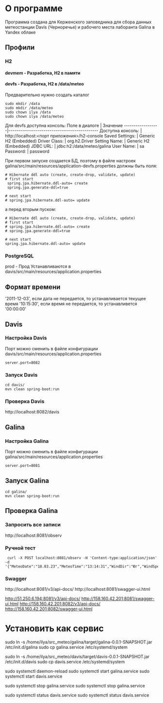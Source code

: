 # О программе
Программа создана для Керженского заповедника для сбора данных метеостанции Davis (Черноречье) и рабочего места лаборанта Galina в Yandex облаке

## Профили 
### H2 
#### devmem - Разработка, H2 в памяти
#### devfs - Разработка, H2 в /data/meteo

Предварительно нужно создать каталог 
```
sudo mkdir /data
sudo mkdir /data/meteo
sudo chown ilya /data
sudo chown ilya /data/meteo
```

Для devfs доступна консоль:
Поле в диалоге    |  Значение
------------------|----------------------------------------------
Доступна консоль: | http://localhost:<порт приложения>/h2-console
Saved Settings:   | Generic H2 (Embedded)
Driver Class:     | org.h2.Driver
Setting Name:     | Generic H2 (Embedded)
JDBC URL:         | jdbc:h2:/data/meteo/galina
User Name:        | sa
Password:         | password

При первом запуске создается БД, поэтому в файле настроек galina/src/main/resources/application-devfs.properties должны быть поля:
```
# Hibernate ddl auto (create, create-drop, validate, update)
# first start
 spring.jpa.hibernate.ddl-auto= create
 spring.jpa.generate-ddl=true

# next start
# spring.jpa.hibernate.ddl-auto= update
```
а перед вторым пуском:
```
# Hibernate ddl auto (create, create-drop, validate, update)
# first start
# spring.jpa.hibernate.ddl-auto= create
# spring.jpa.generate-ddl=true

# next start
spring.jpa.hibernate.ddl-auto= update
```

### PostgreSQL
prod - Прод
Устанавливаются в davis/src/main/resources/application.properties

## Формат времени
'2011-12-03', если дата не передается, то устанавливается текущее время
'10:15:30', если время не передается, то устанавливется '00:00:00'

## Davis 
### Настройка Davis 
Порт можно сменить в файле конфигурации davis/src/main/resources/application.properties
```
server.port=8082
```
### Запуск Davis 
```
cd davis/
mvn clean spring-boot:run
```
### Проверка Davis 
http://localhost:8082/davis

## Galina
### Настройка Galina 
Порт можно сменить в файле конфигурации galina/src/main/resources/application.properties
```
server.port=8081
```
## Запуск Galina
```
cd galina/
mvn clean spring-boot:run 
```
## Проверка Galina
### Запросить все записи
http://localhost:8081/observ

### Ручной тест
```
 curl -X POST localhost:8081/observ -H 'Content-type:application/json' -d '{"MeteoDate":"18.03.23","MeteoTime":"13:14:31","WindDir":"Юг","WindSpeed":"1.1","Pressure":"750","TempMin":"19.1","TempMax":"30.3","Precipitation":"10.0","SunshineDuration":"12.35","DewPoint":"89.3","SnowLevelWeatherSite":"210","SnowCoverage":"100","SnowLevelForest":"190","AverageSnowDensity":"500.23","MoistureWaterInSnow":"10","SnowCover":"полностью","SnowState":"талый","NRustayskoyeWaterLevel":"15","NRustayskoyeTemp":"20.1","NRustayskoyepH":"5.5","NRustayskoyeElConduct":"237","NRustayskoyeWaterColor":"10","NRustayskoyeOxygen":"80.3","NRustayskoyeBPK5":"12.12","KrugloeWaterLevel":"10","KrugloeTemp":"20.2","KrugloepH":"5.5","KrugloeElConduct":"123","KrugloeWaterColor":"10","KrugloeOxygen":"81.1","KrugloeBPK5":"12.12","KalachikWaterLevel":"220","KalachikTemp":"15.9","KalachikpH":"5.5","KalachikElConduct":"123","KalachikWaterColor":"9","KalachikOxygen":"20.2","KalachikBPK5":"123.321","MakhovskoeWaterLevel":"120","MakhovskoeTemp":"17.1","MakhovskoepH":"5.6","MakhovskoeElConduct":"300","MakhovskoeWaterColor":"10","MakhovskoeOxygen":"70.2","MakhovskoeBPK5":"123.987","KerzhenetsWaterLevel":"253","KerzhenetsTemp":"20.1","KerzhenetspH":"6.6","KerzhenetsElConduct":"125","KerzhenetsWaterColor":"9","KerzhenetsOxygen":"81.2","KerzhenetsBPK5":"123.453","VishnyaWaterLevel":"245","VishnyaTemp":"21.1","VishnyapH":"4.5","VishnyaElConduct":"345","VishnyaWaterColor":"8","VishnyaOxygen":"87.3","VishnyaBPK5":"123.123","WellWaterLevel":"231","WellTemp":"18.1","WellpH":"5.6","WellElConduct":"123","WellWaterColor":"9","WellOxygen":"80.3","WellBPK5":"123.321","VishenskoeWaterLevel":"120","VishenskoeTemp":"20.1","VishenskoepH":"5.5","VishenskoeElConduct":"789","VishenskoeWaterColor":"11","VishenskoeOxygen":"90.1","VishenskoeBPK5":"123.32"}'
 ```

 ### Swagger
 
 http://localhost:8081/v3/api-docs/
 http://localhost:8081/swagger-ui.html

 http://51.250.6.194:8081/v3/api-docs/
 http://158.160.42.201:8081/swagger-ui.html
 http://158.160.42.201:8082/v3/api-docs/
 http://158.160.42.201:8082/swagger-ui.html
 

 # Установить как сервис
sudo ln -s /home/ilya/src_meteo/galina/target/galina-0.0.1-SNAPSHOT.jar /etc/init.d/galina
sudo cp galina.service /etc/systemd/system

sudo ln -s /home/ilya/src_meteo/davis/target/davis-0.0.1-SNAPSHOT.jar /etc/init.d/davis
sudo cp davis.service /etc/systemd/system

sudo systemctl daemon-reload
sudo systemctl start galina.service
sudo systemctl start davis.service

sudo systemctl stop  galina.service
sudo systemctl stop  galina.service

sudo systemctl status davis.service
sudo systemctl status davis.service
